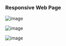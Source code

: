 <h3>Responsive Web Page </h3>


![image](https://github.com/Bhartendu-Pant/ResponsiveWebPages/assets/81458136/e36846be-72aa-4045-88cc-cf5ec7dd795f)


![image](https://github.com/Bhartendu-Pant/ResponsiveWebPages/assets/81458136/2ebe4a67-3cd1-47dd-a795-6170b15b47ea)


![image](https://github.com/Bhartendu-Pant/ResponsiveWebPages/assets/81458136/323de27d-a7f8-4c60-a559-9dc014530f33)
